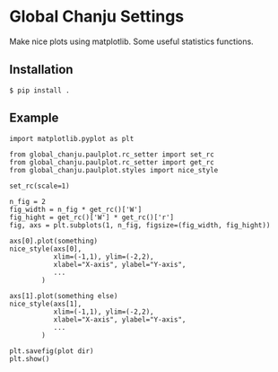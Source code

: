 Global Chanju Settings
======================

Make nice plots using matplotlib.
Some useful statistics functions.

Installation
------------
```$ pip install .```

Example
-------
```
import matplotlib.pyplot as plt

from global_chanju.paulplot.rc_setter import set_rc
from global_chanju.paulplot.rc_setter import get_rc
from global_chanju.paulplot.styles import nice_style

set_rc(scale=1)

n_fig = 2
fig_width = n_fig * get_rc()['W']
fig_hight = get_rc()['W'] * get_rc()['r']
fig, axs = plt.subplots(1, n_fig, figsize=(fig_width, fig_hight))

axs[0].plot(something)
nice_style(axs[0],
           xlim=(-1,1), ylim=(-2,2),
           xlabel="X-axis", ylabel="Y-axis",
           ...
        )

axs[1].plot(something else)
nice_style(axs[1],
           xlim=(-1,1), ylim=(-2,2),
           xlabel="X-axis", ylabel="Y-axis",
           ...
        )

plt.savefig(plot dir)
plt.show()
```
